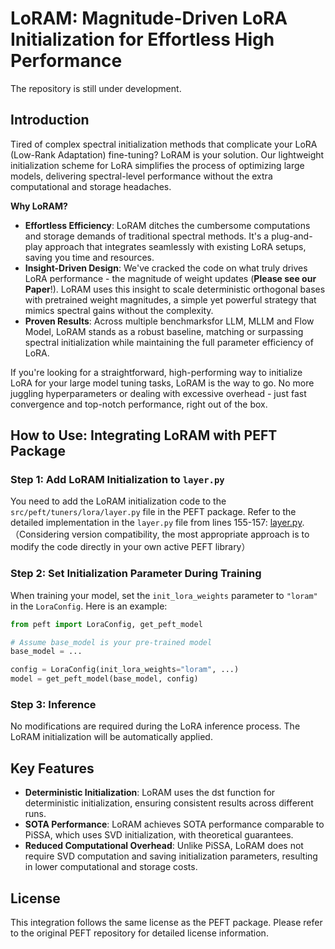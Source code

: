 # LoRAM: Magnitude-Driven LoRA Initialization for Effortless High Performance

The repository is still under development.

## Introduction

Tired of complex spectral initialization methods that complicate your LoRA (Low-Rank Adaptation) fine-tuning? LoRAM is your solution. Our lightweight initialization scheme for LoRA simplifies the process of optimizing large models, delivering spectral-level performance without the extra computational and storage headaches.

**Why LoRAM?**
- **Effortless Efficiency**: LoRAM ditches the cumbersome computations and storage demands of traditional spectral methods. It's a plug-and-play approach that integrates seamlessly with existing LoRA setups, saving you time and resources.
- **Insight-Driven Design**: We've cracked the code on what truly drives LoRA performance - the magnitude of weight updates (**Please see our Paper**!). LoRAM uses this insight to scale deterministic orthogonal bases with pretrained weight magnitudes, a simple yet powerful strategy that mimics spectral gains without the complexity.
- **Proven Results**: Across multiple benchmarksfor LLM, MLLM and Flow Model, LoRAM stands as a robust baseline, matching or surpassing spectral initialization while maintaining the full parameter efficiency of LoRA.

If you're looking for a straightforward, high-performing way to initialize LoRA for your large model tuning tasks, LoRAM is the way to go. No more juggling hyperparameters or dealing with excessive overhead - just fast convergence and top-notch performance, right out of the box. 


## How to Use: Integrating LoRAM with PEFT Package

### Step 1: Add LoRAM Initialization to `layer.py`

You need to add the LoRAM initialization code to the `src/peft/tuners/lora/layer.py` file in the PEFT package. Refer to the detailed implementation in the `layer.py` file from lines 155-157: [layer.py](https://github.com/zhangzc21/LoRAM/blob/8fdbd90546a94eb4a3d6562390ec62ef4446b78a/layer.py#L155). （Considering version compatibility, the most appropriate approach is to modify the code directly in your own active PEFT library）

### Step 2: Set Initialization Parameter During Training
When training your model, set the `init_lora_weights` parameter to `"loram"` in the `LoraConfig`. Here is an example:
```python
from peft import LoraConfig, get_peft_model

# Assume base_model is your pre-trained model
base_model = ...

config = LoraConfig(init_lora_weights="loram", ...)
model = get_peft_model(base_model, config)
```

### Step 3: Inference
No modifications are required during the LoRA inference process. The LoRAM initialization will be automatically applied.

## Key Features
- **Deterministic Initialization**: LoRAM uses the dst function for deterministic initialization, ensuring consistent results across different runs.
- **SOTA Performance**: LoRAM achieves SOTA performance comparable to PiSSA, which uses SVD initialization, with theoretical guarantees.
- **Reduced Computational Overhead**: Unlike PiSSA, LoRAM does not require SVD computation and saving initialization parameters, resulting in lower computational and storage costs.

## License
This integration follows the same license as the PEFT package. Please refer to the original PEFT repository for detailed license information.
